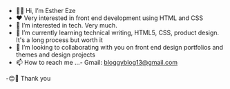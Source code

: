 - 👋🏿 Hi, I’m Esther Eze
- ♥️ Very interested in front end development
using HTML and CSS
- 👀 I’m interested in tech. Very much.
- 🌱 I’m currently learning technical writing,
HTML5, CSS, product design. It's a long process but worth it
- 💞️ I’m looking to collaborating with you on front
end design portfolios and themes and design projects
- 📫 How to reach me ...- Gmail: bloggyblog13@gmail.com

-😊🤗 Thank you

<!---
esthereze/esthereze is a ✨ special ✨ repository because its `README.md` (this file) appears on your GitHub profile.
You can click the Preview link to take a look at your changes.
--->
